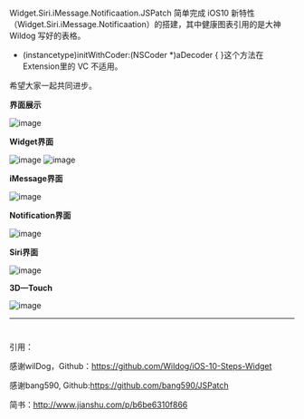 #
Widget.Siri.iMessage.Notificaation.JSPatch
简单完成 iOS10 新特性（Widget.Siri.iMessage.Notificaation）的搭建，其中健康图表引用的是大神Wildog 写好的表格。     

- (instancetype)initWithCoder:(NSCoder *)aDecoder { }这个方法在 Extension里的 VC 不适用。    

希望大家一起共同进步。     



**界面展示**

![image](https://raw.githubusercontent.com/VansXY/Widget.Siri.iMessage.Notificaation.JSPatch/master/IOSNewFunction/IOSNewFunction/img-folder/IMG_4419.PNG)


**Widget界面**

![image](https://raw.githubusercontent.com/VansXY/Widget.Siri.iMessage.Notificaation.JSPatch/master/IOSNewFunction/IOSNewFunction/img-folder/IMG_4420.PNG)
![image](https://raw.githubusercontent.com/VansXY/Widget.Siri.iMessage.Notificaation.JSPatch/master/IOSNewFunction/IOSNewFunction/img-folder/IMG_4421.PNG)

**iMessage界面**

![image](https://raw.githubusercontent.com/VansXY/Widget.Siri.iMessage.Notificaation.JSPatch/master/IOSNewFunction/IOSNewFunction/img-folder/IMG_4423.PNG)

**Notification界面**

![image](https://raw.githubusercontent.com/VansXY/Widget.Siri.iMessage.Notificaation.JSPatch/master/IOSNewFunction/IOSNewFunction/img-folder/IMG_4425.PNG)

**Siri界面**

![image](https://raw.githubusercontent.com/VansXY/Widget.Siri.iMessage.Notificaation.JSPatch/master/IOSNewFunction/IOSNewFunction/img-folder/IMG_4426.PNG)

**3D—Touch**

![image](https://raw.githubusercontent.com/VansXY/Widget.Siri.iMessage.Notificaation.JSPatch/master/IOSNewFunction/IOSNewFunction/img-folder/IMG_4424.PNG)

____________________

#
引用：

感谢wilDog，Github：https://github.com/Wildog/iOS-10-Steps-Widget         

感谢bang590, Github:https://github.com/bang590/JSPatch      

简书：http://www.jianshu.com/p/b6be6310f866     

